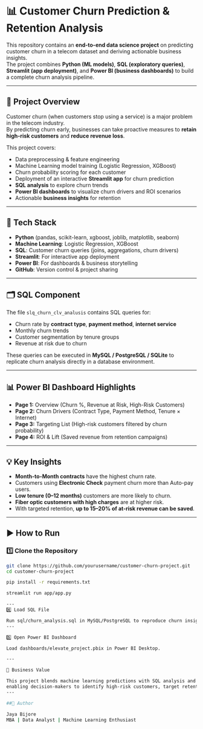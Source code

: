 # 📊 Customer Churn Prediction & Retention Analysis

This repository contains an **end-to-end data science project** on predicting customer churn in a telecom dataset and deriving actionable business insights.  
The project combines **Python (ML models)**, **SQL (exploratory queries)**, **Streamlit (app deployment)**, and **Power BI (business dashboards)** to build a complete churn analysis pipeline.

---

## 🚀 Project Overview
Customer churn (when customers stop using a service) is a major problem in the telecom industry.  
By predicting churn early, businesses can take proactive measures to **retain high-risk customers** and **reduce revenue loss**.  

This project covers:
- Data preprocessing & feature engineering
- Machine Learning model training (Logistic Regression, XGBoost)
- Churn probability scoring for each customer
- Deployment of an interactive **Streamlit app** for churn prediction
- **SQL analysis** to explore churn trends
- **Power BI dashboards** to visualize churn drivers and ROI scenarios
- Actionable **business insights** for retention

---

## 🔧 Tech Stack
- **Python** (pandas, scikit-learn, xgboost, joblib, matplotlib, seaborn)
- **Machine Learning**: Logistic Regression, XGBoost
- **SQL**: Customer churn queries (joins, aggregations, churn drivers)
- **Streamlit**: For interactive app deployment
- **Power BI**: For dashboards & business storytelling
- **GitHub**: Version control & project sharing

---

## 🗂️ SQL Component
The file `slq_churn_clv_analusis` contains SQL queries for:
- Churn rate by **contract type**, **payment method**, **internet service**
- Monthly churn trends
- Customer segmentation by tenure groups
- Revenue at risk due to churn

These queries can be executed in **MySQL / PostgreSQL / SQLite** to replicate churn analysis directly in a database environment.

---

## 📊 Power BI Dashboard Highlights
- **Page 1:** Overview (Churn %, Revenue at Risk, High-Risk Customers)  
- **Page 2:** Churn Drivers (Contract Type, Payment Method, Tenure × Internet)  
- **Page 3:** Targeting List (High-risk customers filtered by churn probability)  
- **Page 4:** ROI & Lift (Saved revenue from retention campaigns)  

---

## 💡 Key Insights
- **Month-to-Month contracts** have the highest churn rate.  
- Customers using **Electronic Check** payment churn more than Auto-pay users.  
- **Low tenure (0–12 months)** customers are more likely to churn.  
- **Fiber optic customers with high charges** are at higher risk.  
- With targeted retention, **up to 15–20% of at-risk revenue can be saved**.

---

## ▶️ How to Run

### 1️⃣ Clone the Repository
```bash
git clone https://github.com/yourusername/customer-churn-project.git
cd customer-churn-project

pip install -r requirements.txt

streamlit run app/app.py

---
4️⃣ Load SQL File

Run sql/churn_analysis.sql in MySQL/PostgreSQL to reproduce churn insights.
---

5️⃣ Open Power BI Dashboard

Load dashboards/elevate_project.pbix in Power BI Desktop.

---

📜 Business Value

This project blends machine learning predictions with SQL analysis and business dashboards,
enabling decision-makers to identify high-risk customers, target retention campaigns, and minimize revenue loss.
---

##👤 Author

Jaya Bijore
MBA | Data Analyst | Machine Learning Enthusiast
